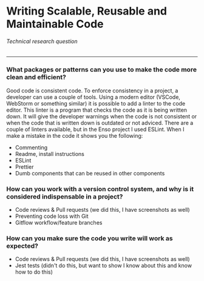 # Writing Scalable, Reusable and Maintainable Code
###### Technical research question
---

### What packages or patterns can you use to make the code more clean and efficient?
Good code is consistent code. To enforce consistency in  a project, a developer can use a couple of tools. Using a modern editor (VSCode, WebStorm or something similar) it is possible to add a linter to the code editor. This linter is a program that checks the code as it is being written down. It will give the developer warnings when the code is not consistent or when the code that is written down is outdated or not adviced. There are a couple of linters available, but in the Enso project I used ESLint. When I make a mistake in the code it shows you the following:

- Commenting
- Readme, install instructions
- ESLint
- Prettier
- Dumb components that can be reused in other components

### How can you work with a version control system, and why is it considered indispensable in a project?
- Code reviews & Pull requests (we did this, I have screenshots as well)
- Preventing code loss with Git
- Gitflow workflow/feature branches

### How can you make sure the code you write will work as expected?
- Code reviews & Pull requests (we did this, I have screenshots as well)
- Jest tests (didn't do this, but want to show I know about this and know how to do this)